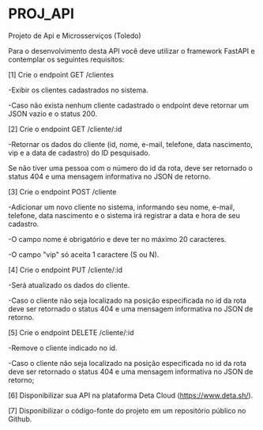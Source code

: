 # PROJ_API
Projeto de Api e Microsserviços (Toledo)

Para o desenvolvimento desta API você deve utilizar o framework FastAPI e contemplar os seguintes requisitos:

[1] Crie o endpoint GET /clientes

-Exibir os clientes cadastrados no sistema.

-Caso não exista nenhum cliente cadastrado o endpoint deve retornar um JSON vazio e o status 200.


[2] Crie o endpoint GET /cliente/:id

-Retornar os dados do cliente (id, nome, e-mail, telefone, data nascimento, vip e a data de cadastro) do ID pesquisado.

Se não tiver uma pessoa com o número do id da rota, deve ser retornado o status 404 e uma mensagem informativa no JSON de retorno.


[3] Crie o endpoint POST /cliente

-Adicionar um novo cliente no sistema, informando seu nome, e-mail, telefone, data nascimento e o sistema irá registrar a data e hora de seu cadastro.

-O campo nome é obrigatório e deve ter no máximo 20 caracteres.

-O campo "vip" só aceita 1 caractere (S ou N).


[4] Crie o endpoint PUT /cliente/:id

-Será atualizado os dados do cliente.

-Caso o cliente não seja localizado na posição especificada no id da rota deve ser retornado o status 404 e uma mensagem informativa no JSON de retorno.



[5] Crie o endpoint DELETE /cliente/:id

-Remove o cliente indicado no id.

-Caso o cliente não seja localizado na posição especificada no id da rota deve ser retornado o status 404 e uma mensagem informativa no JSON de retorno;


[6] Disponibilizar sua API na plataforma Deta Cloud (https://www.deta.sh/).


[7] Disponibilizar o código-fonte do projeto em um repositório público no Github.
